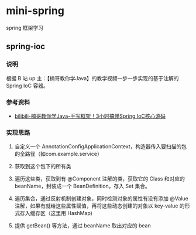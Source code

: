 # mini-spring

spring 框架学习

## spring-ioc

### 说明

根据 B 站 up 主：【楠哥教你学Java】的教学视频一步一步实现的基于注解的 Spring IoC 容器。

### 参考资料

- [bilibili-楠哥教你学Java-手写框架！3小时搞懂Spring IoC核心源码](https://www.bilibili.com/video/BV1AV411i7VH)


### 实现思路

1. 自定义一个 AnnotationConfigApplicationContext，构造器传入要扫描的包的全路径（如com.example.service）

2. 获取到这个包下的所有类

3. 遍历这些类，获取到有 @Component 注解的类，获取它的 Class 和对应的 beanName，封装成一个 BeanDefinition，存入 Set 集合。

4. 遍历集合，通过反射机制创建对象，同时检测对象的属性有没有添加 @Value 注解，如果有就给这些属性赋值，再将这些动态创建的对象以 key-value 的形式存入缓存区（这里用 HashMap)

5. 提供 getBean() 等方法，通过 beanName 取出对应的 bean